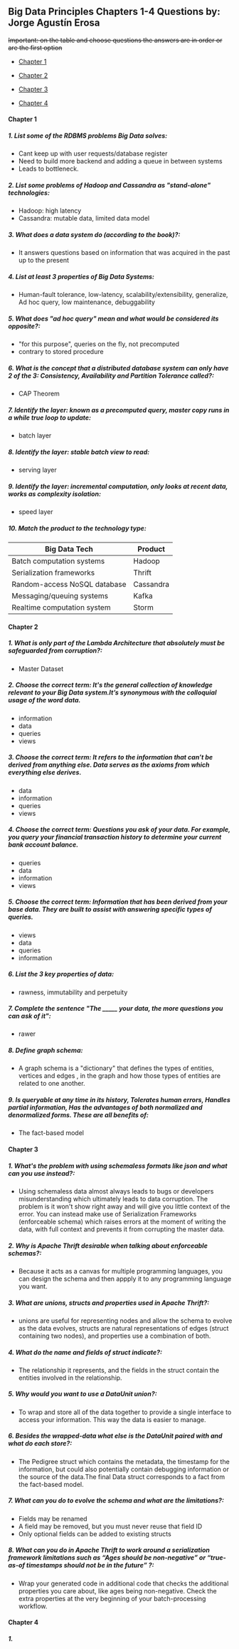 ## Big Data Principles Chapters 1-4 Questions by: Jorge Agustín Erosa

~~Important: on the table and choose questions the answers are in order or are the first option~~

- [Chapter 1](#chapter-1)
  
- [Chapter 2](#chapter-2)

- [Chapter 3](#chapter-3)
  
- [Chapter 4](#chapter-4)




#### Chapter 1

##### 1. List some of the RDBMS problems Big Data solves: 
  - Cant keep up with user requests/database register
  - Need to build more backend and adding a queue in between systems
  - Leads to bottleneck.

##### 2. List some problems of Hadoop and Cassandra as "stand-alone" technologies:
  - Hadoop: high latency
  - Cassandra: mutable data, limited data model
  
##### 3. What does a data system do (according to the book)?:
  - It answers questions based on information that was acquired in the past up to the present
  
##### 4. List at least 3 properties of Big Data Systems:
  - Human-fault tolerance, low-latency, scalability/extensibility, generalize, Ad hoc query, low maintenance, debuggability
  
##### 5. What does "ad hoc query" mean and what would be considered its opposite?:
  - "for this purpose", queries on the fly, not precomputed
  - contrary to stored procedure

##### 6. What is the concept that a distributed database system can only have 2 of the 3: Consistency, Availability and Partition Tolerance called?:
  - CAP Theorem
 
##### 7. Identify the layer: known as a precomputed query, master copy runs in a while true loop to update:
  - batch layer
  
##### 8. Identify the layer: stable batch view to read:
  - serving layer
 
##### 9. Identify the layer: incremental computation, only looks at recent data, works as complexity isolation:
  - speed layer
  
##### 10. Match the product to the technology type:
Big Data Tech                 | Product
------------------------------| -------------
Batch computation systems     | Hadoop
Serialization frameworks      | Thrift
Random-access NoSQL database  | Cassandra
Messaging/queuing systems     | Kafka
Realtime computation system   | Storm



#### Chapter 2

##### 1. What is only part of the Lambda Architecture that absolutely must be safeguarded from corruption?:
  - Master Dataset

##### 2. Choose the correct term: It's the general collection of knowledge relevant to your Big Data system.It’s synonymous with the colloquial usage of the word data.
  - information
  - data
  - queries
  - views
  
##### 3. Choose the correct term: It refers to the information that can’t be derived from anything else. Data serves as the axioms from which everything else derives.
  - data
  - information
  - queries
  - views
  
##### 4. Choose the correct term: Questions you ask of your data. For example, you query your financial transaction history to determine your current bank account balance.
  - queries
  - data
  - information
  - views
  
##### 5. Choose the correct term: Information that has been derived from your base data. They are built to assist with answering specific types of queries.
  - views
  - data
  - queries
  - information

##### 6. List the 3 key properties of data:
  - rawness, immutability and perpetuity
  
##### 7. Complete the sentence "The _____ your data, the more questions you can ask of it":
  - rawer

##### 8. Define graph schema:
  - A graph schema is a "dictionary" that defines the types of entities, vertices and edges , in the graph and how those types of entities are related to one another. 
  
##### 9. Is queryable at any time in its history, Tolerates human errors, Handles partial information, Has the advantages of both normalized and denormalized forms. These are all benefits of:
  - The fact-based model
  
  
  
  
#### Chapter 3

##### 1. What's the problem with using schemaless formats like json and what can you use instead?:
  - Using schemaless data almost always leads to bugs or developers misunderstanding which ultimately leads to data corruption. The problem is it won't show right away and will give you little context of the error. You can instead make use of Serialization Frameworks (enforceable schema) which raises errors at the moment of writing the data, with full context and prevents it from corrupting the master data.
  
##### 2. Why is Apache Thrift desirable when talking about enforceable schemas?:
  - Because it acts as a canvas for multiple programming languages, you can design the schema and then appply it to any programming language you want.
  
##### 3. What are unions, structs and properties used in Apache Thrift?:
  - unions are useful for representing nodes and allow the schema to evolve as the data evolves, structs are natural representations of edges (struct containing two nodes), and properties use a combination of both.

##### 4. What do the name and fields of struct indicate?:
  - The relationship it represents, and the fields in the struct contain the entities involved in the relationship.

##### 5. Why would you want to use a DataUnit union?:
  - To wrap and store all of the data together to provide a single interface to access your information. This way the data is easier to manage.
  
##### 6. Besides the wrapped-data what else is the DataUnit paired with and what do each store?:
  - The Pedigree struct which contains the metadata, the timestamp for the information, but could also potentially contain debugging information or the source of the data.The final Data struct corresponds to a fact from the fact-based model.
  
##### 7. What can you do to evolve the schema and what are the limitations?:
  - Fields may be renamed
  - A field may be removed, but you must never reuse that field ID
  - Only optional fields can be added to existing structs

##### 8. What can you do in Apache Thrift to work around a serialization framework limitations such as “Ages should be non-negative” or “true-as-of timestamps should not be in the future” ?:
  - Wrap your generated code in additional code that checks the additional properties you care about, like ages being non-negative. Check the extra properties at the very beginning of your batch-processing workflow.



#### Chapter 4

##### 1.
